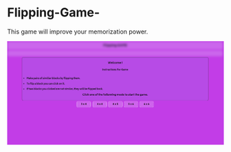 # Flipping-Game-
This game will improve your memorization power.


![alt text](https://github.com/Vivek1728/Flipping-Game-/blob/master/Images/ss%201.png)
